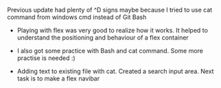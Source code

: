 Previous update had plenty of ^D signs maybe because I tried to use cat command from windows cmd instead of Git Bash

- Playing with flex was very good to realize how it works. It helped to understand the positioning and behaviour of a flex container
- I also got some practice with Bash and cat command. Some more practise is needed :)
  
- Adding text to existing file with cat. Created a search input area. Next task is to make a flex navibar

